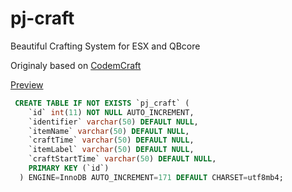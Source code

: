 # pj-craft

Beautiful Crafting System for ESX and QBcore

Originaly based on [CodemCraft](https://github.com/LucidB1/codem-craft)

[Preview](https://streamable.com/ii9wao)
 
```sql
 CREATE TABLE IF NOT EXISTS `pj_craft` (
    `id` int(11) NOT NULL AUTO_INCREMENT,
    `identifier` varchar(50) DEFAULT NULL,
    `itemName` varchar(50) DEFAULT NULL,
    `craftTime` varchar(50) DEFAULT NULL,
    `itemLabel` varchar(50) DEFAULT NULL,
    `craftStartTime` varchar(50) DEFAULT NULL,
    PRIMARY KEY (`id`)
  ) ENGINE=InnoDB AUTO_INCREMENT=171 DEFAULT CHARSET=utf8mb4;

```
